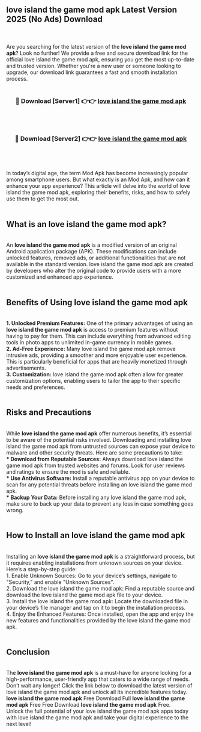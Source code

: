 ## love island the game mod apk Latest Version 2025 (No Ads) Download
<br><br>
Are you searching for the latest version of the <strong>love island the game mod apk</strong>? Look no further! We provide a free and secure download link for the official love island the game mod apk, ensuring you get the most up-to-date and trusted version. Whether you're a new user or someone looking to upgrade, our download link guarantees a fast and smooth installation process.
<br>
<br>
<div align="center">
<h3>🔴 Download [Server1] 👉👉 <a href="https://modyolo.store/love_island_the_game_mod_apk">love island the game mod apk</a></h3><br>
<br>
<h3>🔴 Download [Server2] 👉👉 <a href="https://modyolo.store/love_island_the_game_mod_apk">love island the game mod apk</a></h3><br>
</div>
<br>
<br>
In today’s digital age, the term Mod Apk has become increasingly popular among smartphone users. But what exactly is an Mod Apk, and how can it enhance your app experience? This article will delve into the world of love island the game mod apk, exploring their benefits, risks, and how to safely use them to get the most out.
<br>
<br>
<h2>What is an love island the game mod apk?</h2>
<br>
An <strong>love island the game mod apk</strong> is a modified version of an original Android application package (APK). These modifications can include unlocked features, removed ads, or additional functionalities that are not available in the standard version. love island the game mod apk are created by developers who alter the original code to provide users with a more customized and enhanced app experience.
<br>
<br>
<h2>Benefits of Using love island the game mod apk</h2>
<br>
<strong> 1. Unlocked Premium Features:</strong> One of the primary advantages of using an <strong>love island the game mod apk</strong> is access to premium features without having to pay for them. This can include everything from advanced editing tools in photo apps to unlimited in-game currency in mobile games.
<br>
<strong> 2. Ad-Free Experience:</strong> Many love island the game mod apk remove intrusive ads, providing a smoother and more enjoyable user experience. This is particularly beneficial for apps that are heavily monetized through advertisements.
<br>
<strong> 3. Customization:</strong> love island the game mod apk often allow for greater customization options, enabling users to tailor the app to their specific needs and preferences.
<br>
<br>
<h2>Risks and Precautions</h2>
<br>
While <strong>love island the game mod apk</strong> offer numerous benefits, it’s essential to be aware of the potential risks involved. Downloading and installing love island the game mod apk from untrusted sources can expose your device to malware and other security threats. Here are some precautions to take:
<br>
<strong> * Download from Reputable Sources:</strong> Always download love island the game mod apk from trusted websites and forums. Look for user reviews and ratings to ensure the mod is safe and reliable.
<br>
<strong> * Use Antivirus Software:</strong> Install a reputable antivirus app on your device to scan for any potential threats before installing an love island the game mod apk.
<br>
<strong> * Backup Your Data:</strong> Before installing any love island the game mod apk, make sure to back up your data to prevent any loss in case something goes wrong.
<br>
<br>
<h2>How to Install an love island the game mod apk</h2>
<br>
Installing an <strong>love island the game mod apk</strong> is a straightforward process, but it requires enabling installations from unknown sources on your device. Here’s a step-by-step guide:
<br>
 1. Enable Unknown Sources: Go to your device’s settings, navigate to "Security," and enable "Unknown Sources".
<br>
 2. Download the love island the game mod apk: Find a reputable source and download the love island the game mod apk file to your device.
<br>
 3. Install the love island the game mod apk: Locate the downloaded file in your device’s file manager and tap on it to begin the installation process.
<br>
 4. Enjoy the Enhanced Features: Once installed, open the app and enjoy the new features and functionalities provided by the love island the game mod apk.
<br>
<br>
<h2><strong>Conclusion</strong></h2>
<br>
The <strong>love island the game mod apk</strong> is a must-have for anyone looking for a high-performance, user-friendly app that caters to a wide range of needs. Don’t wait any longer! Click the link below to download the latest version of love island the game mod apk and unlock all its incredible features today.
<br>
<strong>love island the game mod apk</strong> Free Download Full <strong>love island the game mod apk</strong> Free Free Download <strong>love island the game mod apk</strong> Free.
<br>
Unlock the full potential of your love island the game mod apk apps today with love island the game mod apk and take your digital experience to the next level!

